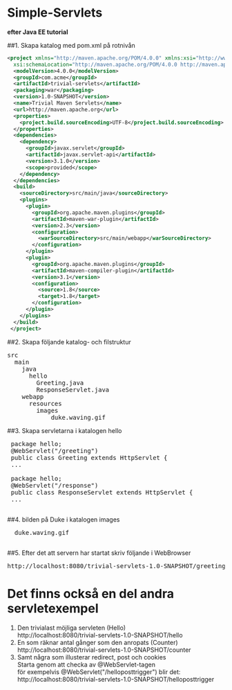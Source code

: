 # Simple-Servlets
**efter Java EE tutorial**

##1. Skapa katalog med pom.xml på rotnivån
```xml
<project xmlns="http://maven.apache.org/POM/4.0.0" xmlns:xsi="http://www.w3.org/2001/XMLSchema-instance"
  xsi:schemaLocation="http://maven.apache.org/POM/4.0.0 http://maven.apache.org/maven-v4_0_0.xsd">
  <modelVersion>4.0.0</modelVersion>
  <groupId>com.acme</groupId>
  <artifactId>trivial-servlets</artifactId>
  <packaging>war</packaging>
  <version>1.0-SNAPSHOT</version>
  <name>Trivial Maven Servlets</name>
  <url>http://maven.apache.org</url>
  <properties>
    <project.build.sourceEncoding>UTF-8</project.build.sourceEncoding>
  </properties>
  <dependencies>
    <dependency>
      <groupId>javax.servlet</groupId>
      <artifactId>javax.servlet-api</artifactId>
      <version>3.1.0</version>
      <scope>provided</scope>
    </dependency>
  </dependencies>
  <build>
    <sourceDirectory>src/main/java</sourceDirectory>
    <plugins>
      <plugin>
        <groupId>org.apache.maven.plugins</groupId>
        <artifactId>maven-war-plugin</artifactId>
        <version>2.3</version>
        <configuration>
          <warSourceDirectory>src/main/webapp</warSourceDirectory>
        </configuration>
      </plugin>
      <plugin>
        <groupId>org.apache.maven.plugins</groupId>
        <artifactId>maven-compiler-plugin</artifactId>
        <version>3.1</version>
        <configuration>
          <source>1.8</source>
          <target>1.8</target>
        </configuration>
      </plugin>
    </plugins>
  </build>
 </project>
```
##2. Skapa följande katalog- och filstruktur
<pre>
src
  main
    java
      hello
        Greeting.java
        ResponseServlet.java
    webapp
      resources
        images
            duke.waving.gif
</pre>
        
 ##3. Skapa servletarna i katalogen hello
 <pre>
 package hello;
 @WebServlet("/greeting")
 public class Greeting extends HttpServlet {
 ...
 
 package hello;
 @WebServlet("/response")
 public class ResponseServlet extends HttpServlet {
 ...
 </pre>
 ##4. bilden på Duke i katalogen images
 <pre>
  duke.waving.gif
 </pre>
 
##5. Efter det att servern har startat skriv följande i WebBrowser
<pre>
http://localhost:8080/trivial-servlets-1.0-SNAPSHOT/greeting
</pre>

# Det finns också en del andra servletexempel
1. Den trivialast möjliga servleten (Hello)<br/>
    http://localhost:8080/trivial-servlets-1.0-SNAPSHOT/hello
1. En som räknar antal gånger som den anropats (Counter)<br/>
    http://localhost:8080/trivial-servlets-1.0-SNAPSHOT/counter
1. Samt några som illusterar redirect, post och cookies<br/>
    Starta genom att checka av @WebServlet-tagen<br/>
    för exempelvis @WebServlet("/helloposttrigger") blir det:<br/>
    http://localhost:8080/trivial-servlets-1.0-SNAPSHOT/helloposttrigger